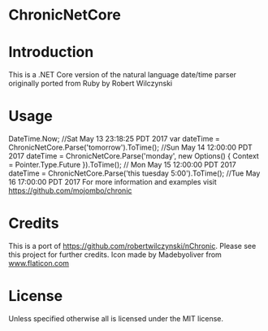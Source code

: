 # ChronicNetCore
# Introduction
This is a .NET Core version of the natural language date/time parser originally ported from Ruby by Robert Wilczynski
# Usage
DateTime.Now;   //Sat May 13 23:18:25 PDT 2017
var dateTime = ChronicNetCore.Parse('tomorrow').ToTime(); //Sun May 14 12:00:00 PDT 2017
dateTime = ChronicNetCore.Parse('monday', new Options() { Context = Pointer.Type.Future }).ToTime(); // Mon May 15 12:00:00 PDT 2017
dateTime = ChronicNetCore.Parse('this tuesday 5:00').ToTime(); //Tue May 16 17:00:00 PDT 2017
For more information and examples visit https://github.com/mojombo/chronic
# Credits
This is a port of https://github.com/robertwilczynski/nChronic. Please see this project for further credits.
Icon made by Madebyoliver from www.flaticon.com 
# License
Unless specified otherwise all is licensed under the MIT license.

